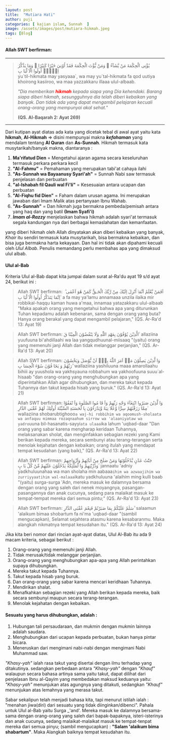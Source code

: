 ```yaml
---
layout: post
title:  "Mutiara Hati"
author: puji
categories: [ kajian islam, Sunnah  ]
image: /assets/images/post/mutiara-hikmah.jpeg
tags: [Blog]
---
```


#### Allah SWT berfirman:
*    *    *
<blockquote>
يُؤْتِى الْحِكْمَةَ مَنْ يَّشَآءُ ۚ وَمَنْ يُّؤْتَ الْحِكْمَةَ فَقَدْ اُوْتِيَ خَيْرًا كَثِيْرًا ۗ وَمَا يَذَّكَّرُ اِلَّاۤ اُولُوا الْاَ لْبَا بِ
<br/>
yu`til-hikmata may yasyaaa`, wa may yu`tal-hikmata fa qod uutiya khoirong kasiiroo, wa maa yazzakkaru illaaa ulul-albaab.<br/>

<em>"Dia memberikan <b><font color="red">hikmah</font></b> kepada siapa yang Dia kehendaki. Barang siapa diberi hikmah, sesungguhnya dia telah diberi kebaikan yang banyak. Dan tidak ada yang dapat mengambil pelajaran kecuali orang-orang yang mempunyai akal sehat."</em>

<b>(QS. Al-Baqarah 2: Ayat 269)</b>
</blockquote>

***

Dari kutipan ayat diatas ada kata yang dicetak tebal di awal ayat
yaitu kata **hikmah**,  __Al-Hikmah__ => disini mempunyai makna _**kefahaman**_ yang mendalam tentang  **Al Quran** dan __As-Sunnah__.
Hikmah termasuk kata musytarikah/banyak makna, diantaranya :
1. **Ma'rifatud Dien** = Mengetahui ajaran agama secara keseluruhan termasuk perkara perkara kecil
2. **"Al-Fahmu"** = Pemahaman yang merupakan tabi'at cahaya ilahi
3. **"As-Sunnah wa Bayaanusy Syari'ah"** = Sunnah Nabi saw termasuk penjelasan dan perbuatan
4. **"al-Ishabah fil Qauli wal Fi'li"** = Kesesuaian antara ucapan dan perbuatan
5. **"Al-Fiqhu fid Dien"** = Faham dalam urusan agama. Ini merupakan jawaban dari Imam Malik atas pertanyaan Ibnu Wahab.
6. **"As-Sunnah"** = Dan hikmah juga bermakna pembeda/pemisah antara yang haq dan yang batil __(Imam Syafi'i)__
7. ___Imam al-Razzy___ menjelaskan bahwa hikmah adalah syari'at termasuk segala kandungan nya dari berbagai kemaslahatan dan kemanfaatan.

yang diberi hikmah oleh Allah dinyatakan akan diberi kebaikan yang banyak,
_Khair_ itu sendiri termasuk kata musytarikah, bisa bermakna kebaikan, dan bisa juga bermakna harta kekayaan.
Dan hal ini tidak akan dipahami kecuali oleh _Ulul Albab_. Penulis memandang perlu membahas apa yang dimaksud ulul albab.

#### Ulul al-Bab
Kriteria Ulul al-Bab dapat kita jumpai dalam surat al-Ra'du ayat 19 s/d ayat 24, berikut ini :
> Allah SWT berfirman:
اَفَمَنْ يَّعْلَمُ اَنَّمَاۤ اُنْزِلَ اِلَيْكَ مِنْ رَّبِّكَ الْحَـقُّ كَمَنْ هُوَ اَعْمٰى ۗ اِنَّمَا يَتَذَكَّرُ اُولُوا الْاَ لْبَا بِ ۙ
a fa may ya'lamu annamaaa unzila ilaika mir robbikal-haqqu kaman huwa a'maa, innamaa yatazakkaru ulul-albaab
"Maka apakah orang yang mengetahui bahwa apa yang diturunkan Tuhan kepadamu adalah kebenaran, sama dengan orang yang buta? Hanya orang berakal yang dapat mengambil pelajaran,"
(QS. Ar-Ra'd 13: Ayat 19)

> Allah SWT berfirman:
الَّذِيْنَ يُوْفُوْنَ بِعَهْدِ اللّٰهِ وَلَا يَنْقُضُوْنَ الْمِيْثَا قَ ۙ
allaziina yuufuuna bi'ahdillaahi wa laa yangqudhuunal-miisaaq
"(yaitu) orang yang memenuhi janji Allah dan tidak melanggar perjanjian,"
(QS. Ar-Ra'd 13: Ayat 20)

> Allah SWT berfirman:
وَا لَّذِيْنَ يَصِلُوْنَ مَاۤ اَمَرَ اللّٰهُ بِهٖۤ اَنْ يُّوْصَلَ وَيَخْشَوْنَ رَبَّهُمْ وَ يَخَا فُوْنَ سُوْٓءَ الْحِسَا بِ ۗ
wallaziina yashiluuna maaa amarollaahu bihiii ay yuushola wa yakhsyauna robbahum wa yakhoofuuna suuu`al-hisaab
"dan orang-orang yang menghubungkan apa yang diperintahkan Allah agar dihubungkan, dan mereka takut kepada Tuhannya dan takut kepada hisab yang buruk."
(QS. Ar-Ra'd 13: Ayat 21)

> Allah SWT berfirman:
وَا لَّذِيْنَ صَبَرُوا ابْتِغَآءَ وَجْهِ رَبِّهِمْ وَاَ قَا مُوا الصَّلٰوةَ وَاَ نْفَقُوْا مِمَّا رَزَقْنٰهُمْ سِرًّا وَّعَلَا نِيَةً وَّيَدْرَءُوْنَ بِا لْحَسَنَةِ السَّيِّئَةَ اُولٰٓئِكَ لَهُمْ عُقْبَى الدَّارِ ۙ
wallaziina shobarubtighooo`a waj-hi robbihim wa aqoomush-sholaata wa anfaquu mimmaa rozaqnaahum sirrow wa 'alaaniyataw wa yadro`uuna bil-hasanatis-sayyi`ata ulaaa`ika lahum 'uqbad-daar
"Dan orang yang sabar karena mengharap keridaan Tuhannya, melaksanakan sholat, dan menginfakkan sebagian rezeki yang Kami berikan kepada mereka, secara sembunyi atau terang-terangan serta menolak kejahatan dengan kebaikan; orang itulah yang mendapat tempat kesudahan (yang baik),"
(QS. Ar-Ra'd 13: Ayat 22)

> Allah SWT berfirman:
جَنّٰتُ عَدْنٍ يَّدْخُلُوْنَهَا وَمَنْ صَلَحَ مِنْ اٰبَآئِهِمْ وَاَزْوَاجِهِمْ وَذُرِّيّٰتِهِمْ وَا لْمَلٰٓئِكَةُ يَدْخُلُوْنَ عَلَيْهِمْ مِّنْ كُلِّ بَا بٍ ۚ
jannaatu 'adniy yadkhuluunahaa wa man sholaha min aabaaa`ihim wa azwaajihim wa zurriyyaatihim wal-malaaa`ikatu yadkhuluuna 'alaihim ming kulli baab
"(yaitu) surga-surga 'Adn, mereka masuk ke dalamnya bersama dengan orang yang saleh dari nenek moyangnya, pasangan-pasangannya dan anak cucunya, sedang para malaikat masuk ke tempat-tempat mereka dari semua pintu;"
(QS. Ar-Ra'd 13: Ayat 23)

> Allah SWT berfirman:
سَلٰمٌ عَلَيْكُمْ بِمَا صَبَرْتُمْ فَنِعْمَ عُقْبَى الدَّارِ ۗ
salaamun 'alaikum bimaa shobartum fa ni'ma 'uqbad-daar
"(sambil mengucapkan), Selamat sejahtera atasmu karena kesabaranmu. Maka alangkah nikmatnya tempat kesudahan itu."
(QS. Ar-Ra'd 13: Ayat 24)

Jika kita beri nomor dari rincian ayat-ayat diatas, Ulul Al-Bab itu ada 9 macam kriteria, sebagai berikut :
1. Orang-orang yang memenuhi janji Allah.
2. Tidak merusak/tidak melanggar perjanjian.
3. Orang-orang yang menghubungkan apa-apa yang Allah perintahkan supaya dihubungkan.
4. Mereka takut kepada Tuhannya.
5. Takut kepada hisab yang buruk.
6. Dan orang-orang yang sabar karena mencari keridhaan Tuhannya.
7. Mendirikan shalat.
8. Menafkahkan sebagian rezeki yang Allah berikan kepada mereka, baik secara sembunyi maupun secara terang-terangan.
9. Menolak kejahatan dengan kebaikan.

#### Sesuatu yang harus dihubungkan, adalah :
1. Hubungan tali persaudaraan, dan mukmin dengan mukmin lainnya adalah saudara.
2. Menghubungkan dari ucapan kepada perbuatan, bukan hanya pintar bicara.
3. Meneruskan dari mengimani nabi-nabi dengan mengimani Nabi Muhammad saw.

_"Khasy-yah"_ ialah rasa takut yang disertai dengan ilmu terhadap yang ditakutinya.
sedangkan perbedaan antara _"Khasy-yah"_ dengan _"Khauf"_ walaupun secara bahasa artinya sama yaitu takut,
dapat dilihat dari penjelasan Ibnu al-Qayim yang membedakan maksud keduanya yaitu:  _"Khasy-yah"_ menunjukan atas agungnya yang ditakuti,
sedangkan _"Khauf"_ menunjukan atas lemahnya yang merasa takut.

Sabar sekalipun telah menjadi bahasa kita, tapi menurut istilah ialah : "menahan jiwa(diri) dari sesuatu yang tidak diinginkan/dibenci".
Pahala untuk Ulul al-Bab yaitu Surga _'and'. Mereka masuk ke dalamnya bersama-sama dengan orang-orang yang saleh dari bapak-bapaknya, isteri-isterinya dan anak cucunya,
sedang malaikat-malaikat masuk ke tempat-tenpat mereka dari semua pinyu; (sambil mengucapkan) : __"Salam 'alaikum bima shabartum"__. Maka Alangkah baiknya tempat kesudahan itu.




